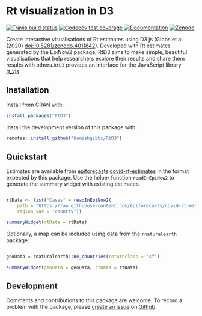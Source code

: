 # Rt visualization in D3

[![Travis build status](https://travis-ci.com/epiforecasts/RtD3.svg?branch=master)](https://travis-ci.com/hamishgibbs/RtD3)
[![Codecov test coverage](https://codecov.io/gh/epiforecasts/RtD3/branch/master/graph/badge.svg)](https://codecov.io/gh/hamishgibbs/RtD3?branch=master)
[![Documentation](https://img.shields.io/badge/Package-documentation-lightgrey.svg?style=flat)](https://epiforecasts.github.io/RtD3/)
[![Zenodo](https://zenodo.org/badge/DOI/10.5281/zenodo.4011842.svg)](https://zenodo.org/record/4011842)


Create interactive visualisations of Rt estimates using D3.js (Gibbs et al. (2020) <doi:10.5281/zenodo.4011842>). Developed with Rt estimates generated by the EpiNow2 package, RtD3 aims to make simple, beautiful visualisations that help researchers explore their results and share them results with others.`RtD3` provides an interface for the JavaScript library [rt_vis](https://github.com/hamishgibbs/rt_vis).

## Installation

Install from CRAN with: 

```r
install.packages("RtD3")
```

Install the development version of this package with:

``` r
remotes::install_github("hamishgibbs/RtD3")
```

## Quickstart

Estimates are available from [epiforecasts](https://epiforecasts.io/) [covid-rt-estimates](https://github.com/epiforecasts/covid-rt-estimates) in the format expected by this package. Use the helper function `readInEpiNow2` to generate the summary widget with existing estimates.

``` r

rtData <- list("Cases" = readInEpiNow2(
    path = "https://raw.githubusercontent.com/epiforecasts/covid-rt-estimates/master/national/cases/summary",
    region_var = "country"))

summaryWidget(rtData = rtData)

```

Optionally, a map can be included using data from the `rnaturalearth` package.

``` r

geoData = rnaturalearth::ne_countries(returnclass = 'sf')

summaryWidget(geoData = geoData, rtData = rtData)

```

## Development

Comments and contributions to this package are welcome. To record a problem with the package, please [create an issue](https://github.com/epiforecasts/RtD3/issues/new) on [Github](https://github.com/epiforecasts/RtD3). 

